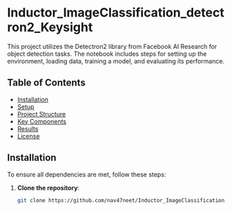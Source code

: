 # Inductor_ImageClassification_detectron2_Keysight



This project utilizes the Detectron2 library from Facebook AI Research for object detection tasks. The notebook includes steps for setting up the environment, loading data, training a model, and evaluating its performance.

## Table of Contents

- [Installation](#installation)
- [Setup](#setup)
- [Project Structure](#project-structure)
- [Key Components](#key-components)
- [Results](#results)
- [License](#license)

## Installation

To ensure all dependencies are met, follow these steps:

1. **Clone the repository**:
   ```bash
   git clone https://github.com/nav47neet/Inductor_ImageClassification_detectron2_Keysight.git
